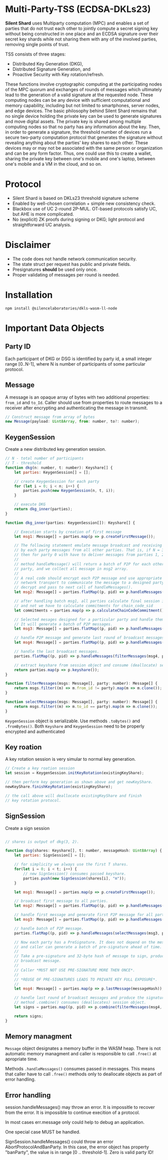 # Multi-Party-TSS (ECDSA-DKLs23)

**Silent Shard**  uses
Multiparty computation (MPC) and enables a set of parties that do
not trust each other to jointly compute a secret signing key without
being constructed in one place and an ECDSA signature over their secret key shards
while not sharing them with any of the involved parties, removing single points of trust.

TSS consists of three stages:

- Distributed Key Generation (DKG),
- Distributed Signature Generation, and
- Proactive Security with Key rotation/refresh.

These functions involve cryptographic computing at the participating
nodes of the MPC quorum and exchanges of rounds of messages which
ultimately lead to the generation of a valid signature at the
requested node. These computing nodes can be any device with
sufficient computational and memory capability, including but not
limited to smartphones, server nodes, and edge devices. The basic
philosophy behind Silent Shard remains that no single device holding
the private key can be used to generate signatures and move digital
assets. The private key is shared among multiple computing nodes so
that no party has any information about the key. Then, in order to
generate a signature, the threshold number of devices run a secure
two-party computation protocol that generates the signature without
revealing anything about the parties' key shares to each other. These
devices may or may not be associated with the same person or
organization and can be any form factor. Thus, one could use this to
create a wallet, sharing the private key between one's mobile and
one's laptop, between one's mobile and a VM in the cloud, and so on.


# Protocol

- Silent Shard is based on DKLs23 threshold signature scheme
- Enabled by well-chosen correlation + simple new consistency check.
- Blackbox use of UC 2-round 2P-MUL. OT-based
  protocols satisfy UC, but AHE is more complicated.
- No (explicit) ZK proofs during signing or DKG; light protocol and
  straightforward UC analysis.

# Disclaimer
- The code does not handle network communication security.
- The state struct per request has public and private fields.
- Presignatures **should** be used only once.
- Proper validating of messages per round is needed.

# Installation

```shell
npm install @silencelaboratories/dkls-wasm-ll-node
```

# Important Data Objects

## Party ID

Each participant of DKG or DSG is identified by party id, a small
integer range [0..N-1], where N is number of participants of some
particular protocol.

## Message

A message is an opaque array of bytes with two additional properties:
`from_id` and `to_Id`. Caller should use from properties to route
messages to a receiver after encrypting and authenticating the message in transmit.

```js
// Construct message from array of bytes
new Message(payload: Uint8Array, from: number, to?: number);
```

## KeygenSession

Create a new distributed key generation session.

```js
// N - total number of participants
// T - threshold
function dkg(n: number, t: number): Keyshare[] {
    let parties: KeygenSession[] = [];

    // create KeygenSession for each party
    for (let i = 0; i < n; i++) {
        parties.push(new KeygenSession(n, t, i));
    }

    // execute DKG
    return dkg_inner(parties);
}

function dkg_inner(parties: KeygenSession[]): Keyshare[] {

    // Execution starts by creation of first message
    let msg1: Message[] = parties.map(p => p.createFirstMessage());

    // The following statement emulate message broadcast and receiving
    // by each party messages from all other parties. That is, if N = 3
    // then for party 0 with have to deliver messages from parties 1, 2.
    //
    // method handleMessage() will return a batch of P2P for each other
    // party, and we collect all message in msg2 array.
    //
    // A real code should encrypt each P2P message and use appropriate
    // network transport to communicate the message to a designed party
    // decrypt and pass to next call of handleMessages().
    let msg2: Message[] = parties.flatMap((p, pid) => p.handleMessages(filterMessages(msg1, pid)));

    // after handling batch msg1, all parties calculate final session id,
    // and not we have to calculate commitments for chain_code_sid
    let commitments = parties.map(p => p.calculateChainCodeCommitment());

    // Selected mesages designed for a particular party and handle them.
    // It will generate a batch of P2P messages.
    let msg3: Message[] = parties.flatMap((p, pid) => p.handleMessages(selectMessages(msg2, pid)));

    // handle P2P message and generate last round of broadcast messages.
    let msg4: Message[] = parties.flatMap((p, pid) => p.handleMessages(selectMessages(msg3, pid), commitments));

    // handle the last broadcast messages.
    parties.flatMap((p, pid) => p.handleMessages(filterMessages(msg4, pid)));

    // extract keyshare from session object and consume (deallocate) session object
    return parties.map(p => p.keyshare());
}

function filterMessages(msgs: Message[], party: number): Message[] {
    return msgs.filter((m) => m.from_id != party).map(m => m.clone());
}

function selectMessages(msgs: Message[], party: number): Message[] {
    return msgs.filter((m) => m.to_id == party).map(m => m.clone());
}

```

`KeygenSession` object is serializable. Use methods `.toBytes()` and
`.fromBytes()`.
Both `Keyshare` and `KeygenSession`  need to be properly encrypted and authenticated

## Key roation

A key rotation session is very simular to normal key generation.

```js
// Create a key roation session
let session = KeygenSession.initKeyRotation(existingKeyShare);

// then perform key generation as shown above and get newKeyShare.
newKeyShare.finishKeyRotation(existingKeyShare);

// the call above will deallocate existingKeyShare and finish
// key rotation protocol.

```



## SignSession
Create a sign session

```js

// shares is output of dkg(3, 2).

function dsg(shares: Keyshare[], t: number, messageHash: Uint8Array) {
    let parties: SignSession[] = [];

    // for simplicity we always use the first T shares.
    for(let i = 0; i < t; i++) {
        // new SignSession() consumes passed keyshare.
        parties.push(new SignSession(shares[i], "m"));
    }

    let msg1: Message[] = parties.map(p => p.createFirstMessage());

    // broadcast first message to all parties.
    let msg2: Message[] = parties.flatMap((p, pid) => p.handleMessages(filterMessages(msg1, pid)));

    // handle first message and generate first P2P message for all parties.
    let msg3: Message[] = parties.flatMap((p, pid) => p.handleMessages(selectMessages(msg2, pid)));

    // handle batch of P2P message.
    parties.flatMap((p, pid) => p.handleMessages(selectMessages(msg3, pid)));

    // Now each party has a PreSignature. It does not depend on the message to be signed,
    // and caller can generate a batch of pre-signature ahead of time.
    //
    // Take a pre-signature and 32-byte hash of message to sign, produce a last
    // broadcast message.
    //
    // Caller *MUST NOT USE PRE-SIGNATURE MORE THEN ONCE*.
    //
    // *REUSE OF PRE-SIGNATURES LEADS TO PRIVATE KEY FULL EXPOSURE*.
    //
    let msg4: Message[] = parties.map(p => p.lastMessage(messageHash));

    // handle last round of broadcast messages and produce the signature.
    // method .combine() consumes (deallocates) session object.
    let signs = parties.map((p, pid) => p.combine(filterMessages(msg4, pid)));

    return signs;
}
```

## Memory managment

`Message` object designates a memory buffer in the WASM heap. There is
not automatic memory managment and caller is responsible to call
`.free()` at apropriate time.

Methods `.handleMessages()` consumes passed in messages. This means
that caller have to call `.free()` methods only to deallocate objects
as part of error handling.

## Error handling

session.handleMessages() may throw an error. It is impossitle to
recover from the error.  It is impossible to continue execition of a
protocol.

In most cases err.message only could help to debug an application.

One special case MUST be handled.

SignSession.handleMessages() could throw an error AbortProtocolAndBanParty.
In this case, the error object has property "banParty", the value is
in range [0 .. threshold-1]. Zero is valid party ID!
